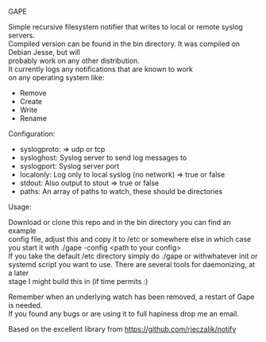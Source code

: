 

GAPE  
  
Simple recursive filesystem notifier that writes to local or remote syslog servers.  
Compiled version can be found in the bin directory. It was compiled on Debian Jesse, but will  
probably work on any other distribution.  
It currently logs any notifications that are known to work  
on any operating system like:  

 - Remove   
 - Create   
 - Write   
 - Rename  


Configuration:  

 - syslogproto: => udp or tcp  
 - sysloghost: Syslog server to send log messages to  
 - syslogport: Syslog server port  
 - localonly: Log only to local syslog (no network) => true or false  
 - stdout: Also output to stout => true or false  
 - paths: An array of paths to watch, these should be directories  

Usage:

 Download or clone this repo and in the bin directory you can find an example  
 config file, adjust this and copy it to /etc or somewhere else in which case  
 you start it with ./gape -config \<path to your config\>  
 If you take the default /etc directory simply do ./gape or withwhatever init or  
 systemd script you want to use.  There are several tools for daemonizing, at a later  
 stage I might build this in (if time permits :)  

Remember when an underlying watch has been removed, a restart of Gape is needed.  
If you found any bugs or are using it to full hapiness drop me an email.  

Based on the excellent library from https://github.com/rjeczalik/notify  
